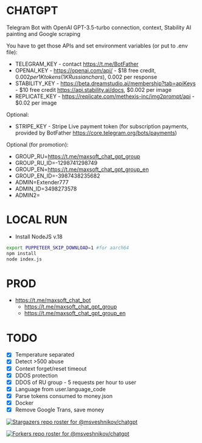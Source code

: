 # CHATGPT

Telegram Bot with OpenAI GPT-3.5-turbo connection, context, Stability AI painting and Google scraping

You have to get those APIs and set environment variables (or put to .env file):

-   TELEGRAM_KEY - contact https://t.me/BotFather
-   OPENAI_KEY - https://openai.com/api/ - $18 free credit, $0.002 per 1K tokens (1K Russian chars), ~$0.002 per response
-   STABILITY_KEY - https://beta.dreamstudio.ai/membership?tab=apiKeys - $10 free credit https://api.stability.ai/docs, $0.002 per image
-   REPLICATE_KEY - https://replicate.com/methexis-inc/img2prompt/api - $0.02 per image

Optional:
-   STRIPE_KEY - Stripe Live payment token (for subscription payments, provided by BotFather https://core.telegram.org/bots/payments)

Optional (for promotion):
-   GROUP_RU=https://t.me/maxsoft_chat_gpt_group
-   GROUP_RU_ID=-1298741298749
-   GROUP_EN=https://t.me/maxsoft_chat_gpt_group_en
-   GROUP_EN_ID=-3987438235682
-   ADMIN=Extender777
-   ADMIN_ID=3498273578
-   ADMIN2=

# LOCAL RUN

- Install NodeJS v.18

```bash
export PUPPETEER_SKIP_DOWNLOAD=1 #for aarch64 
npm install
node index.js
```

# PROD

-   https://t.me/maxsoft_chat_bot
    -   https://t.me/maxsoft_chat_gpt_group
    -   https://t.me/maxsoft_chat_gpt_group_en

# TODO

-   [x] Temperature separated
-   [x] Detect >500 abuse
-   [x] Context forget/reset timeout
-   [x] DDOS protection
-   [x] DDOS of RU group - 5 requests per hour to user
-   [x] Language from user.language_code
-   [x] Parse tokens consumed to money.json
-   [x] Docker
-   [x] Remove Google Trans, save money

[![Stargazers repo roster for @msveshnikov/chatgpt](https://reporoster.com/stars/msveshnikov/chatgpt)](https://github.com/msveshnikov/chatgpt/stargazers)

[![Forkers repo roster for @msveshnikov/chatgpt](https://reporoster.com/forks/msveshnikov/chatgpt)](https://github.com/msveshnikov/chatgpt/network/members)
